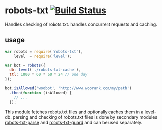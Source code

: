 # robots-txt [![Build Status](https://travis-ci.org/Woorank/robots-txt.svg)](https://travis-ci.org/Woorank/robots-txt)

Handles checking of robots.txt. handles concurrent requests and caching.

## usage

```js
var robots = require('robots-txt'),
    level  = require('level');

var bot = robots({
  db: level('./robots-txt-cache'),
  ttl: 1000 * 60 * 60 * 24 // one day
});

bot.isAllowed('woobot', 'http://www.woorank.com/my/path')
  .then(function (isAllowed) {
    // ...
  });

```

This module fetches robots.txt files and optionally caches them in a level-db.
parsing and checking of robots.txt files is done by secondary modules [robots-txt-parse](https://github.com/Woorank/robots-txt-parse) and [robots-txt-guard](https://github.com/Woorank/robots-txt-guard) and can be used separately.
